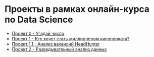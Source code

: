 # Проекты в рамках онлайн-курса по Data Science
* [Проект 0 - Угадай число](https://github.com/Anaiya798/Skillfactory/tree/main/module_0)
* [Проект 1 - Кто хочет стать миллионером кинопроката?](https://github.com/Anaiya798/Skillfactory/tree/main/module_1)
* [Проект 1.1 - Анализ вакансий HeadHunter](https://github.com/Anaiya798/Skillfactory/tree/main/module_1.1)
* [Проект 2 - Разведыватеьный анализ данных](https://github.com/Anaiya798/Skillfactory/tree/main/module_2)
